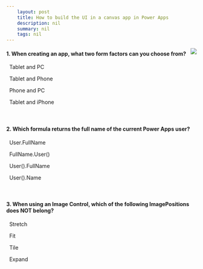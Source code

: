 ```yaml
---
    layout: post
    title: How to build the UI in a canvas app in Power Apps  
    description: nil
    summary: nil
    tags: nil
---
```



 <a target="_blank" href="https://docs.microsoft.com/en-us/learn/modules/how-to-build-ui-canvas-app/7-knowledge-check/"><i class="fas fa-external-link-alt"></i> </a>
 <img align="right" src="https://docs.microsoft.com/en-us/learn/achievements/how-to-build-ui-canvas-app.svg">
####  1. When creating an app, what two form factors can you choose from?


<i class='far fa-square'></i> &nbsp;&nbsp;Tablet and PC

<i class='fas fa-check-square' style='color: Dodgerblue;'></i> &nbsp;&nbsp;Tablet and Phone

<i class='far fa-square'></i> &nbsp;&nbsp;Phone and PC

<i class='far fa-square'></i> &nbsp;&nbsp;Tablet and iPhone
<br />
<br />
<br />

####  2. Which formula returns the full name of the current Power Apps user?


<i class='far fa-square'></i> &nbsp;&nbsp;User.FullName

<i class='far fa-square'></i> &nbsp;&nbsp;FullName.User()

<i class='fas fa-check-square' style='color: Dodgerblue;'></i> &nbsp;&nbsp;User().FullName

<i class='far fa-square'></i> &nbsp;&nbsp;User().Name
<br />
<br />
<br />

####  3. When using an Image Control, which of the following ImagePositions does NOT belong?


<i class='far fa-square'></i> &nbsp;&nbsp;Stretch

<i class='far fa-square'></i> &nbsp;&nbsp;Fit

<i class='far fa-square'></i> &nbsp;&nbsp;Tile

<i class='fas fa-check-square' style='color: Dodgerblue;'></i> &nbsp;&nbsp;Expand
<br />
<br />
<br />
